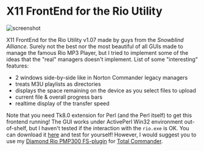 # X11 FrontEnd for the Rio Utility

![screenshot](http://i.imgur.com/SBXtHl.jpg)

X11 FrontEnd for the Rio Utility v1.07 made by guys from the *Snowblind Alliance*. Surely not the best nor the most beautiful of all GUIs made to manage the famous Rio MP3 Player, but I tried to implement some of the ideas that the "real" managers doesn't implement. List of some "interesting" features:

* 2 windows side-by-side like in Norton Commander legacy managers
* treats M3U playlists as directories
* displays the space remaining on the device as you select files to upload
* current file & overall progress bars
* realtime display of the transfer speed

Note that you need Tk8.0 extension for Perl (and the Perl itself) to get this frontend running! The GUI works under ActivePerl Win32 environment out-of-shelf, but I haven't tested if the interaction with the `rio.exe` is OK. You can download it [here](https://github.com/creaktive/xrio/downloads) and test for yourself! However, I would suggest you to use my [Diamond Rio PMP300 FS-plugin](https://github.com/creaktive/wfx_rio) for [Total Commander](http://www.ghisler.com/).
